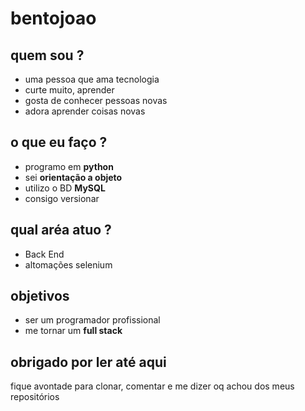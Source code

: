 # bentojoao
## quem sou ?
* uma pessoa que ama tecnologia
* curte muito, aprender
* gosta de conhecer pessoas novas
* adora aprender coisas novas

## o que eu faço ?
* programo em **python**
* sei __orientação a objeto__
* utilizo o BD **MySQL**
* consigo versionar 

## qual aréa atuo ?
* Back End
* altomações selenium

## objetivos 
* ser um programador profissional
* me tornar um **full stack**

## obrigado por ler até aqui
fique avontade para clonar, comentar e me dizer oq achou dos meus repositórios